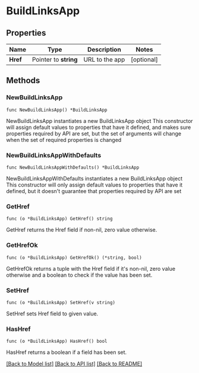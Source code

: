 # BuildLinksApp

## Properties

Name | Type | Description | Notes
------------ | ------------- | ------------- | -------------
**Href** | Pointer to **string** | URL to the app | [optional] 

## Methods

### NewBuildLinksApp

`func NewBuildLinksApp() *BuildLinksApp`

NewBuildLinksApp instantiates a new BuildLinksApp object
This constructor will assign default values to properties that have it defined,
and makes sure properties required by API are set, but the set of arguments
will change when the set of required properties is changed

### NewBuildLinksAppWithDefaults

`func NewBuildLinksAppWithDefaults() *BuildLinksApp`

NewBuildLinksAppWithDefaults instantiates a new BuildLinksApp object
This constructor will only assign default values to properties that have it defined,
but it doesn't guarantee that properties required by API are set

### GetHref

`func (o *BuildLinksApp) GetHref() string`

GetHref returns the Href field if non-nil, zero value otherwise.

### GetHrefOk

`func (o *BuildLinksApp) GetHrefOk() (*string, bool)`

GetHrefOk returns a tuple with the Href field if it's non-nil, zero value otherwise
and a boolean to check if the value has been set.

### SetHref

`func (o *BuildLinksApp) SetHref(v string)`

SetHref sets Href field to given value.

### HasHref

`func (o *BuildLinksApp) HasHref() bool`

HasHref returns a boolean if a field has been set.


[[Back to Model list]](../README.md#documentation-for-models) [[Back to API list]](../README.md#documentation-for-api-endpoints) [[Back to README]](../README.md)


